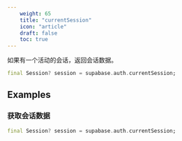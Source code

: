 ```yaml
---
    weight: 65
    title: "currentSession"
    icon: "article"
    draft: false
    toc: true
---
```


如果有一个活动的会话，返回会话数据。


```dart
final Session? session = supabase.auth.currentSession;
```


















## Examples

### 获取会话数据



```dart
final Session? session = supabase.auth.currentSession;
```